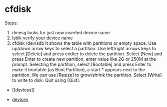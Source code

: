 # cfdisk

Steps:
1. dmesg
looks for just now inserted device name
2. lsblk
verify your device name
3. cfdisk /dev/sdb
It shows the table with partitions or empty space.
Use up/down arrow keys to select a partition. Use left/right arrows keys to select [Delete] and press endter to delete the partition.
Select [New] and press Enter to create new partition, enter value like 2G or 250M at the prompt.
Selecting the partition, select [Bootable] and press Enter to make it bootable (as Boot Partition), a start * appears next to the partition.
We can use [Resize] to grow/shrink the partition.
Select [Write] to write to disk.
Quit using [Quit].

* [[devices]]
- [devices](./devices.md)

